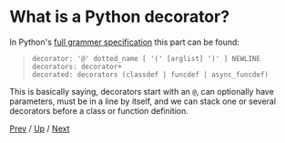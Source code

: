# What is a Python decorator?

In Python's [full grammer specification](https://docs.python.org/3/reference/grammar.html?highlight=decorator) this part can be found:

>     decorator: '@' dotted_name [ '(' [arglist] ')' ] NEWLINE
>     decorators: decorator+
>     decorated: decorators (classdef | funcdef | async_funcdef)

This is basically saying,
decorators start with an `@`,
can optionally have parameters,
must be in a line by itself,
and we can stack one or several decorators before a class or function definition.

[Prev](../3-definition/README.md) /
[Up](../README.md) /
[Next](../../2-syntax/README.md)
